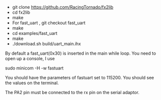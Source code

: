 - git clone https://github.com/RacingTornado/fx2lib
- cd fx2lib
- make
- For fast_uart , git checkout fast_uart
- make
- cd examples/fast_uart
- make
- ./download.sh build/uart_main.ihx

By default a fast_uart(0x30) is inserted in the main while loop. You need to open up a console, I use

sudo minicom -H -w fastuart

You should have the parameters of fastuart set to 115200. You should see the values on the terminal.

The PA2 pin must be connected to the rx pin on the serial adaptor.
	
